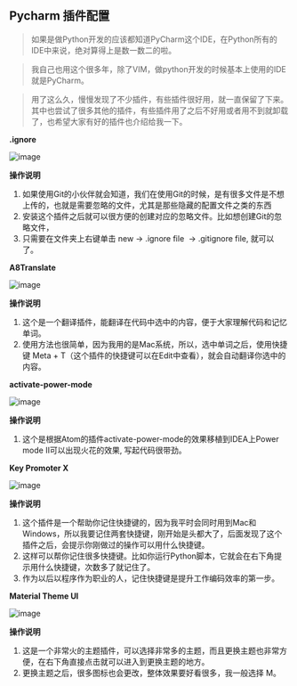 ## Pycharm 插件配置

> 如果是做Python开发的应该都知道PyCharm这个IDE，在Python所有的IDE中来说，绝对算得上是数一数二的啦。

> 我自己也用这个很多年，除了VIM，做python开发的时候基本上使用的IDE就是PyCharm。

> 用了这么久，慢慢发现了不少插件，有些插件很好用，就一直保留了下来。其中也尝试了很多其他的插件，有些插件用了之后不好用或者用不到就卸载了，也希望大家有好的插件也介绍给我一下。


**.ignore**

![image](https://user-images.githubusercontent.com/33345911/159252642-cdbce481-0182-428a-b2a2-1892419fe56a.png)

**操作说明**
1. 如果使用Git的小伙伴就会知道，我们在使用Git的时候，是有很多文件是不想上传的，也就是需要忽略的文件，尤其是那些隐藏的配置文件之类的东西
2. 安装这个插件之后就可以很方便的创建对应的忽略文件。比如想创建Git的忽略文件，
3. 只需要在文件夹上右键单击 new -> .ignore file  -> .gitignore file, 就可以了。

**A8Translate**

![image](https://user-images.githubusercontent.com/33345911/159252778-aa86ba23-b2b6-4b80-8f0e-836c79f56c95.png)

**操作说明**
1. 这个是一个翻译插件，能翻译在代码中选中的内容，便于大家理解代码和记忆单词。
2. 使用方法也很简单，因为我用的是Mac系统，所以，选中单词之后，使用快捷键 Meta + T（这个插件的快捷键可以在Edit中查看），就会自动翻译你选中的内容。

**activate-power-mode**

![image](https://user-images.githubusercontent.com/33345911/159252890-f5237528-4ffa-446c-a92d-fdd5b654ec08.png)

**操作说明**
1. 这个是根据Atom的插件activate-power-mode的效果移植到IDEA上Power mode II可以出现火花的效果, 写起代码很带劲。

**Key Promoter X**

![image](https://user-images.githubusercontent.com/33345911/159253073-77bd7381-960e-4ecf-83b2-c5c7e7a9e93c.png)

**操作说明**
1. 这个插件是一个帮助你记住快捷键的，因为我平时会同时用到Mac和Windows，所以我要记住两套快捷键，刚开始是头都大了，后面发现了这个插件之后，会提示你刚做过的操作可以用什么快捷键。
2. 这样可以帮你记住很多快捷键。比如你运行Python脚本，它就会在右下角提示用什么快捷键，次数多了就记住了。
3. 作为以后以程序作为职业的人，记住快捷键是提升工作编码效率的第一步。

**Material Theme UI**

![image](https://user-images.githubusercontent.com/33345911/159253205-7f999da7-2bb3-44d6-ae5b-32671369aa82.png)

**操作说明**
1. 这是一个非常火的主题插件，可以选择非常多的主题，而且更换主题也非常方便，在右下角直接点击就可以进入到更换主题的地方。 
2. 更换主题之后，很多图标也会更改，整体效果要好看很多，我一般选择 M。

